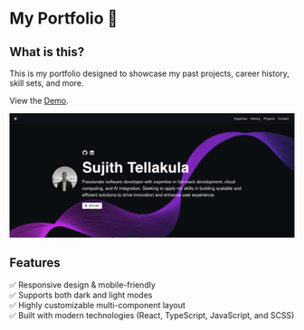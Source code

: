 # My Portfolio 🚀

## What is this?

This is my portfolio designed to showcase my past projects, career history, skill sets, and more.

View the [Demo](https://Sujithrt.github.io/my-portfolio/).

![screenshot](./src/assets//images/portfolio-screenshot.png)

## Features

✅ Responsive design & mobile-friendly  
✅ Supports both dark and light modes  
✅ Highly customizable multi-component layout  
✅ Built with modern technologies (React, TypeScript, JavaScript, and SCSS)  